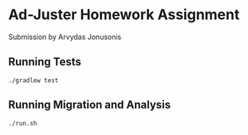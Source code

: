 # Ad-Juster Homework Assignment

Submission by Arvydas Jonusonis

## Running Tests

    ./gradlew test

## Running Migration and Analysis

    ./run.sh
